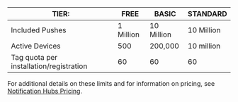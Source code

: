 
| TIER: | FREE | BASIC | STANDARD |
| --- | --- | --- | --- |
| Included Pushes |1 Million |10 Million |10 Million |
| Active Devices |500 |200,000 | 10 million |
| Tag quota per installation/registration |60 |60 |60 |

For additional details on these limits and for information on pricing, see [Notification Hubs Pricing](https://azure.microsoft.com/pricing/details/notification-hubs/). 

